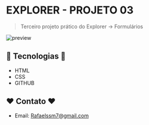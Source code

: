 # EXPLORER - PROJETO 03
> Terceiro projeto prático do Explorer -> Formulários

![preview](./docs/Print%20do%20projeto.jpeg)

## 🔧 Tecnologias 🔧

- HTML
- CSS
- GITHUB

## ❤️ Contato ❤️
 
- Email: Rafaelssm7@gmail.com
